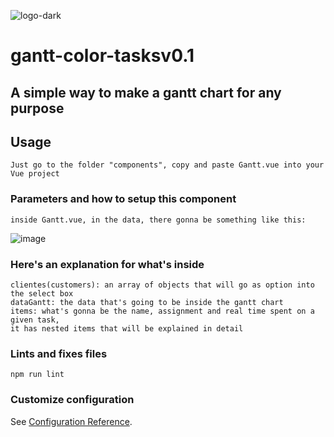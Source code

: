![logo-dark](https://user-images.githubusercontent.com/58343999/124029514-3a022000-d9c3-11eb-8e40-1f4ee5774f3f.png)
# gantt-color-tasksv0.1
## A simple way to make a gantt chart for any purpose
## Usage
```
Just go to the folder "components", copy and paste Gantt.vue into your Vue project
```

### Parameters and how to setup this component
```
inside Gantt.vue, in the data, there gonna be something like this: 

```
![image](https://user-images.githubusercontent.com/58343999/124028959-9add2880-d9c2-11eb-8e64-a10746a38293.png)
### Here's an explanation for what's inside
```
clientes(customers): an array of objects that will go as option into the select box 
dataGantt: the data that's going to be inside the gantt chart
items: what's gonna be the name, assignment and real time spent on a given task,
it has nested items that will be explained in detail
```

### Lints and fixes files
```
npm run lint
```

### Customize configuration
See [Configuration Reference](https://cli.vuejs.org/config/).
